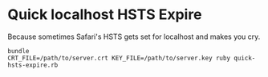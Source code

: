 # Quick localhost HSTS Expire

Because sometimes Safari's HSTS gets set for localhost and makes you cry.

```
bundle
CRT_FILE=/path/to/server.crt KEY_FILE=/path/to/server.key ruby quick-hsts-expire.rb
```
